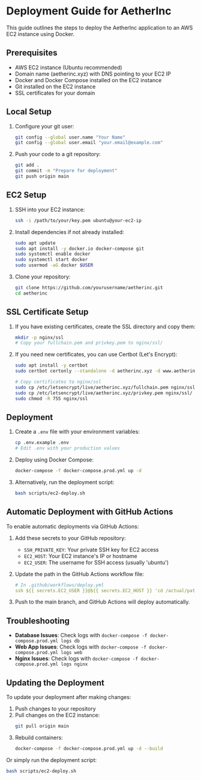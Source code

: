 # Deployment Guide for AetherInc

This guide outlines the steps to deploy the AetherInc application to an AWS EC2 instance using Docker.

## Prerequisites

- AWS EC2 instance (Ubuntu recommended)
- Domain name (aetherinc.xyz) with DNS pointing to your EC2 IP
- Docker and Docker Compose installed on the EC2 instance
- Git installed on the EC2 instance
- SSL certificates for your domain

## Local Setup

1. Configure your git user:
   ```bash
   git config --global user.name "Your Name"
   git config --global user.email "your.email@example.com"
   ```

2. Push your code to a git repository:
   ```bash
   git add .
   git commit -m "Prepare for deployment"
   git push origin main
   ```

## EC2 Setup

1. SSH into your EC2 instance:
   ```bash
   ssh -i /path/to/your/key.pem ubuntu@your-ec2-ip
   ```

2. Install dependencies if not already installed:
   ```bash
   sudo apt update
   sudo apt install -y docker.io docker-compose git
   sudo systemctl enable docker
   sudo systemctl start docker
   sudo usermod -aG docker $USER
   ```

3. Clone your repository:
   ```bash
   git clone https://github.com/yourusername/aetherinc.git
   cd aetherinc
   ```

## SSL Certificate Setup

1. If you have existing certificates, create the SSL directory and copy them:
   ```bash
   mkdir -p nginx/ssl
   # Copy your fullchain.pem and privkey.pem to nginx/ssl/
   ```

2. If you need new certificates, you can use Certbot (Let's Encrypt):
   ```bash
   sudo apt install -y certbot
   sudo certbot certonly --standalone -d aetherinc.xyz -d www.aetherinc.xyz
   
   # Copy certificates to nginx/ssl
   sudo cp /etc/letsencrypt/live/aetherinc.xyz/fullchain.pem nginx/ssl/
   sudo cp /etc/letsencrypt/live/aetherinc.xyz/privkey.pem nginx/ssl/
   sudo chmod -R 755 nginx/ssl
   ```

## Deployment

1. Create a `.env` file with your environment variables:
   ```bash
   cp .env.example .env
   # Edit .env with your production values
   ```

2. Deploy using Docker Compose:
   ```bash
   docker-compose -f docker-compose.prod.yml up -d
   ```

3. Alternatively, run the deployment script:
   ```bash
   bash scripts/ec2-deploy.sh
   ```

## Automatic Deployment with GitHub Actions

To enable automatic deployments via GitHub Actions:

1. Add these secrets to your GitHub repository:
   - `SSH_PRIVATE_KEY`: Your private SSH key for EC2 access
   - `EC2_HOST`: Your EC2 instance's IP or hostname
   - `EC2_USER`: The username for SSH access (usually 'ubuntu')

2. Update the path in the GitHub Actions workflow file:
   ```yaml
   # In .github/workflows/deploy.yml
   ssh ${{ secrets.EC2_USER }}@${{ secrets.EC2_HOST }} 'cd /actual/path/to/repo && bash scripts/ec2-deploy.sh'
   ```

3. Push to the main branch, and GitHub Actions will deploy automatically.

## Troubleshooting

- **Database Issues**: Check logs with `docker-compose -f docker-compose.prod.yml logs db`
- **Web App Issues**: Check logs with `docker-compose -f docker-compose.prod.yml logs web`
- **Nginx Issues**: Check logs with `docker-compose -f docker-compose.prod.yml logs nginx`

## Updating the Deployment

To update your deployment after making changes:

1. Push changes to your repository
2. Pull changes on the EC2 instance:
   ```bash
   git pull origin main
   ```
3. Rebuild containers:
   ```bash
   docker-compose -f docker-compose.prod.yml up -d --build
   ```

Or simply run the deployment script:
```bash
bash scripts/ec2-deploy.sh
``` 